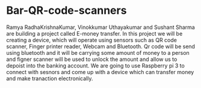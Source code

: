 # Bar-QR-code-scanners
Ramya RadhaKrishnaKumar, Vinokkumar Uthayakumar and Sushant Sharma are building a project called E-money transfer. In this project we will be creating a device, which will operate using sensors such as QR code scanner, Finger printer reader, Webcam and Bluetooth. Qr code will be send using bluetooth and it will be carrying some amount of money to a person and figner scanner will be used to unlock the amount and allow us to depoist into the banking account. We are going to use Raspberry pi 3 to connect with sesnors and come up with a device which can transfer money and make tranaction electronically. 
